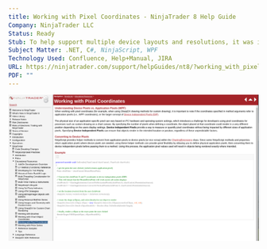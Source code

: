 ```yaml
---
title: Working with Pixel Coordinates - NinjaTrader 8 Help Guide
Company: NinjaTrader LLC
Status: Ready
Stub: To help support multiple device layouts and resolutions, it was important that 3rd party developers beware of the discrepancies that can occur between pixels and devices, as well as how to correct and prevent these issues from arising.
Subject Matter: .NET, C#, NinjaScript, WPF
Technology Used: Confluence, Help+Manual, JIRA
URL: https://ninjatrader.com/support/helpGuides/nt8/?working_with_pixel_coordinates.htm
PDF: ""
---
```

![alt text](./img/pixels.png)
